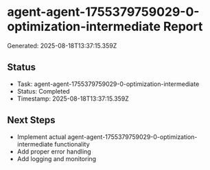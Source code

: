 # agent-agent-1755379759029-0-optimization-intermediate Report

Generated: 2025-08-18T13:37:15.359Z

## Status
- Task: agent-agent-1755379759029-0-optimization-intermediate
- Status: Completed
- Timestamp: 2025-08-18T13:37:15.359Z

## Next Steps
- Implement actual agent-agent-1755379759029-0-optimization-intermediate functionality
- Add proper error handling
- Add logging and monitoring

